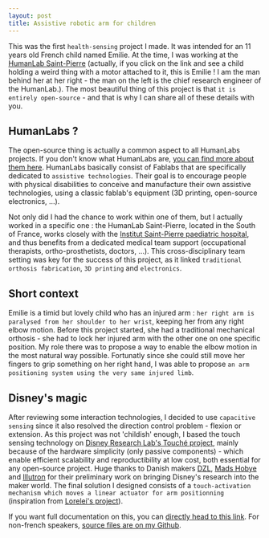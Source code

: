 ```yaml
---
layout: post
title: Assistive robotic arm for children
---
```


This was the first `health-sensing` project I made.
It was intended for an 11 years old French child named Emilie.
At the time, I was working at the [HumanLab Saint-Pierre](https://www.humanlabsaintpierre.org/)
(actually, if you click on the link and see a child holding a weird thing with a motor attached to it, this is Emilie !
I am the man behind her at her right - the man on the left is the chief research engineer of the HumanLab.).
The most beautiful thing of this project is that `it is entirely open-source` - and that is why I can share all of these details with you.

## HumanLabs ?
The open-source thing is actually a common aspect to all HumanLabs projects. If you don't know what HumanLabs are, [you can find more about them here](https://myhumankit.org/en/home/).
HumanLabs basically consist of Fablabs that are specifically dedicated to `assistive technologies`.
Their goal is to encourage people with physical disabilities to conceive and manufacture their own assistive technologies, using a classic fablab's equipment (3D printing, open-source electronics, ...).

Not only did I had the chance to work within one of them, but I actually worked in a specific one :
the HumanLab Saint-Pierre, located in the South of France, works closely with the [Institut Saint-Pierre paediatric hospital](https://www.institut-st-pierre.com/), and thus benefits from a dedicated medical team support (occupational therapists, ortho-prosthetists, doctors, ...).
This cross-disciplinary team setting was key for the success of this project, as it linked `traditional orthosis fabrication`, `3D printing` and `electronics`.

## Short context
Emilie is a timid but lovely child who has an injured arm : `her right arm is paralysed from her shoulder to her wrist`, keeping her from any right elbow motion.
Before this project started, she had a traditional mechanical orthosis - she had to lock her injured arm with the other one on one specific position.
My role there was to propose a way to enable the elbow motion in the most natural way possible.
Fortunatly since she could still move her fingers to grip something on her right hand, I was able to propose `an arm positioning system using the very same injured limb`.


## Disney's magic
After reviewing some interaction technologies, I decided to use `capacitive sensing` since it also resolved the direction control problem - flexion or extension.
As this project was not 'childish' enough, I based the touch sensing technology on [Disney Research Lab's Touché project](https://la.disneyresearch.com/publication/touche-enhancing-touch-interaction-on-humans-screens-liquids-and-everyday-objects/),
mainly because of the hardware simplicity (only passive components) - which enable efficient scalability and reproductibility at low cost, both essential for any open-source project.
Huge thanks to Danish makers [DZL](http://blog.dzl.dk/), [Mads Hobye](http://www.hobye.dk/) and [Illutron](http://illutron.dk/) for their preliminary work on bringing Disney's research into the maker world.
The final solution I designed consists of a `touch-activation mechanism which moves a linear actuator for arm positionning` (inspiration from [Lorelei's project](https://sites.google.com/site/ourkidscandoanything/)).

If you want full documentation on this, you can [directly head to this link](https://wikilab.myhumankit.org/index.php?title=Projets:Orth%C3%A8se_de_Coude_Robotis%C3%A9e).
For non-french speakers, [source files are on my Github](https://github.com/ko-sinus/emilie-arm).
